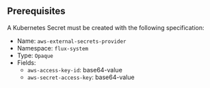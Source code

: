 ## Prerequisites

A Kubernetes Secret must be created with the following specification:

- Name: `aws-external-secrets-provider`
- Namespace: `flux-system`
- Type: `Opaque`
- Fields:
    - `aws-access-key-id`: base64-value
    - `aws-secret-access-key`: base64-value
